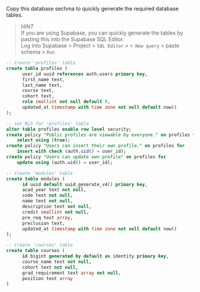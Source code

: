Copy this database sechma to quickly generate the required database tables.
> *HINT*  
> If you are using Supabase, you can quickly generate the tables by pasting this into the Supabase SQL Editor.  
> Log into Supabase > Project > `SQL Editor` > `+ New query` > paste schema > `Run`

``` sql
-- Create 'profiles' table
create table profiles (
      user_id uuid references auth.users primary key,
      first_name text,
      last_name text,
      course text,
      cohort text,
      role smallint not null default 0,
      updated_at timestamp with time zone not null default now()
);

-- set RLS for 'profiles' table
alter table profiles enable row level security;
create policy "Public profiles are viewable by everyone." on profiles for
    select using (true);
create policy "Users can insert their own profile." on profiles for
    insert with check (auth.uid() = user_id);
create policy "Users can update own profile" on profiles for
    update using (auth.uid() = user_id);

-- Create 'modules' table
create table modules (
      id uuid default uuid_generate_v4() primary key,
      acad_year text not null,
      code text not null,
      name text not null,
      description text not null,
      credit smallint not null,
      pre_req text array,
      preclusion text,
      updated_at timestamp with time zone not null default now()
);

-- Create 'courses' table
create table courses (
      id bigint generated by default as identity primary key,
      course_name text not null,
      cohort text not null,
      grad_requirement text array not null,
      position text array
)
```
